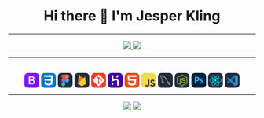 <h1 align="center">Hi there 👋 I'm Jesper Kling</h1>
<hr>
<div align="center">
	<a href="https://github.com/jesperkling">
	<img height="180em" src="https://github-readme-stats.vercel.app/api?username=jesperkling&show_icons=true&theme=dark&include_all_commits=true&count_private=true" />
	<img height="180em" src="https://github-readme-stats.vercel.app/api/top-langs/?username=jesperkling&layout=compact&langs_count=16&theme=dark" />
</div>
<hr>
<div align="center" style="display: inline_block"><br>
	<img align="center" height="30" widht="40" src="https://github.com/tandpfun/skill-icons/raw/main/icons/Bootstrap.svg">
	<img align="center" height="30" widht="40" src="https://github.com/tandpfun/skill-icons/raw/main/icons/CSS.svg">
	<img align="center" height="30" widht="40" src="https://github.com/tandpfun/skill-icons/raw/main/icons/Figma-Dark.svg">
	<img align="center" height="30" widht="40" src="https://github.com/tandpfun/skill-icons/raw/main/icons/Firebase-Dark.svg">
	<img align="center" height="30" widht="40" src="https://github.com/tandpfun/skill-icons/raw/main/icons/Git.svg">
	<img align="center" height="30" widht="40" src="https://github.com/tandpfun/skill-icons/raw/main/icons/Heroku.svg">
	<img align="center" height="30" widht="40" src="https://github.com/tandpfun/skill-icons/raw/main/icons/HTML.svg">
	<img align="center" height="30" widht="40" src="https://github.com/tandpfun/skill-icons/raw/main/icons/JavaScript.svg">
	<img align="center" height="30" widht="40" src="https://github.com/tandpfun/skill-icons/raw/main/icons/MySQL-Dark.svg">
	<img align="center" height="30" widht="40" src="https://github.com/tandpfun/skill-icons/raw/main/icons/NodeJS-Dark.svg">
	<img align="center" height="30" widht="40" src="https://github.com/tandpfun/skill-icons/raw/main/icons/Photoshop.svg">
	<img align="center" height="30" widht="40" src="https://github.com/tandpfun/skill-icons/raw/main/icons/React-Dark.svg" >     	
	<img align="center" height="30" widht="40" src="https://github.com/tandpfun/skill-icons/raw/main/icons/VSCode-Dark.svg">
</div>											
<hr>												

<div align="center">
	<a href="https://www.linkedin.com/in/jesper-kling/" target="_blank"><img src="https://img.shields.io/badge/-LinkedIn-%230077B5?style=for-the-badge&logo=linkedin&logoColor=white" target="_blank"></a>
	<a href="mailto:jesperkling@outlook.com"><img src="https://img.shields.io/badge/Microsoft_Outlook-0078D4?style=for-the-badge&logo=microsoft-outlook&logoColor=white"></a>
</div>
